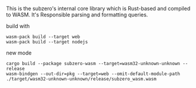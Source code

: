 This is the subzero's internal core library which is Rust-based and compiled to WASM.
It's Responsible parsing and formatting queries.

build with

```
wasm-pack build --target web
wasm-pack build --target nodejs
```

new mode
```
cargo build --package subzero-wasm --target=wasm32-unknown-unknown --release
wasm-bindgen --out-dir=pkg --target=web --omit-default-module-path ./target/wasm32-unknown-unknown/release/subzero_wasm.wasm
```